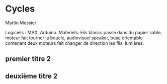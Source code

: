 # Cycles 
Martin Messier

Logiciels : MAX, Arduino.
Materiels: Fils blancs passé dans du papier sable, moteur fait tourner la boucle, audiovisuel speaker, buse orientable contenant deux moteurs fait changer de direction les fils, lumières.

## premier titre 2

## deuxième titre 2
